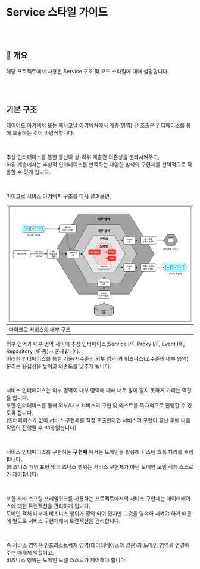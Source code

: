 # Service 스타일 가이드
<br/><br/>



## :speech_balloon: 개요

해당 프로젝트에서 사용된 Service 구조 및 코드 스타일에 대해 설명합니다.

<br/><br/>


## 기본 구조

레이어드 아키텍처 또는 헥사고날 아키텍처에서 계층(영역) 간 호출은 인터페이스를 통해 호출하는 것이 바람직합니다.  

<br/>

추상 인터페이스를 통한 통신이 상-하위 계층간 의존성을 분리시켜주고,  
하위 계층에서는 추상적 인터페이스를 만족하는 다양한 방식의 구현체를 선택적으로 적용할 수 있게 됩니다.  

<br/>

마이크로 서비스 아키텍처 구조를 다시 살펴보면,  

|<img src="https://github.com/cholnh/spring-best-practice-todo/blob/master/assets/images/guide-directory/ddd-hex-domain-2.png" width="900"/>|
|-|
|마이크로 서비스의 내부 구조|

외부 영역과 내부 영역 사이에 추상 인터페이스(Service I/F, Proxy I/F, Event I/F, Repository I/F 등)가 존재합니다.  
이러한 인터페이스를 통한 기술(저수준의 외부 영역)과 비즈니스(고수준의 내부 영역) 분리는 응집성을 높이고 의존도를 낮추게 됩니다.  

<br/>

서비스 인터페이스는 외부 영역이 내부 영역에 대해 너무 많이 알지 못하게 가리는 역할을 합니다.  
또한 인터페이스를 통해 외부/내부 서비스의 구현 및 테스트를 독자적으로 진행할 수 있도록 합니다.  
(인터페이스가 없이 서비스 구현체를 직접 호출한다면 서비스의 구현이 끝난 후에 다음 작업이 진행될 수 밖에 없습니다)  

<br/>

서비스 인터페이스를 구현하는 **구현체** 에서는 도메인을 활용해 시스템 흐름 처리를 수행합니다.  
(비즈니스 개념 표현 및 비즈니스 행위는 서비스 구현체가 아닌 도메인 모델 객체 스스로가 제어합니다)  

<br/>

또한 자바 스프링 프레임워크를 사용하는 프로젝트에서의 서비스 구현체는 데이터베이스에 대한 트랜젝션을 관리하게 됩니다.  
도메인 객체 내부에 비즈니스 행위가 정의 되어 있지만 그것을 영속화 시켜야 하기 때문에 별도로 서비스 구현체에서 트랜젝션을 관리합니다.  
   
<br/>

즉 서비스 영역은 인프라스트럭처 영역(데이터베이스와 같은)과 도메인 영역을 연결해주는 매개체 역할이고,  
비즈니스 행위는 도메인 모델 스스로가 제어해야 합니다.

<br/>